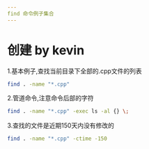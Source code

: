 ```yaml
---
find 命令例子集合
---
```

 创建 by kevin
===

1.基本例子,查找当前目录下全部的.cpp文件的列表
``` bash
find . -name "*.cpp"
```

2.管道命令,注意命令后部的字符
``` bash
find . -name "*.cpp" -exec ls -al {} \;
```

3.查找的文件是近期150天内没有修改的
``` bash
find . -name "*.cpp" -ctime -150
```
